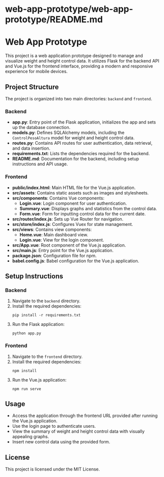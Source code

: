 # web-app-prototype/web-app-prototype/README.md

# Web App Prototype

This project is a web application prototype designed to manage and visualize weight and height control data. It utilizes Flask for the backend API and Vue.js for the frontend interface, providing a modern and responsive experience for mobile devices.

## Project Structure

The project is organized into two main directories: `backend` and `frontend`.

### Backend

- **app.py**: Entry point of the Flask application, initializes the app and sets up the database connection.
- **models.py**: Defines SQLAlchemy models, including the `ControlPesoAltura` model for weight and height control data.
- **routes.py**: Contains API routes for user authentication, data retrieval, and data insertion.
- **requirements.txt**: Lists the dependencies required for the backend.
- **README.md**: Documentation for the backend, including setup instructions and API usage.

### Frontend

- **public/index.html**: Main HTML file for the Vue.js application.
- **src/assets**: Contains static assets such as images and stylesheets.
- **src/components**: Contains Vue components:
  - **Login.vue**: Login component for user authentication.
  - **Summary.vue**: Displays graphs and statistics from the control data.
  - **Form.vue**: Form for inputting control data for the current date.
- **src/router/index.js**: Sets up Vue Router for navigation.
- **src/store/index.js**: Configures Vuex for state management.
- **src/views**: Contains view components:
  - **Home.vue**: Main dashboard view.
  - **Login.vue**: View for the login component.
- **src/App.vue**: Root component of the Vue.js application.
- **src/main.js**: Entry point for the Vue.js application.
- **package.json**: Configuration file for npm.
- **babel.config.js**: Babel configuration for the Vue.js application.

## Setup Instructions

### Backend

1. Navigate to the `backend` directory.
2. Install the required dependencies:
   ```
   pip install -r requirements.txt
   ```
3. Run the Flask application:
   ```
   python app.py
   ```

### Frontend

1. Navigate to the `frontend` directory.
2. Install the required dependencies:
   ```
   npm install
   ```
3. Run the Vue.js application:
   ```
   npm run serve
   ```

## Usage

- Access the application through the frontend URL provided after running the Vue.js application.
- Use the login page to authenticate users.
- View the summary of weight and height control data with visually appealing graphs.
- Insert new control data using the provided form.

## License

This project is licensed under the MIT License.